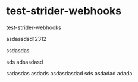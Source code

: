 test-strider-webhooks
=====================

test-strider-webhooks

asdassdsd12312

ssdasdas

sds adsasdasd

sadasdas
asdads
asdasdasdad
sds
asdadad
adada
